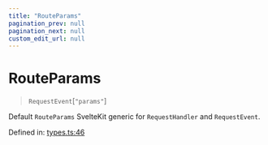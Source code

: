 ```yaml
---
title: "RouteParams"
pagination_prev: null
pagination_next: null
custom_edit_url: null
---
```


# RouteParams

> `RequestEvent`[`"params"`]

Default `RouteParams` SvelteKit generic for `RequestHandler` and `RequestEvent`.

Defined in:  [types.ts:46](https://github.com/bevm0/trpc-svelte-toolbox/blob/1f94003/packages/trpc-sveltekit/src/types.ts#L46)

